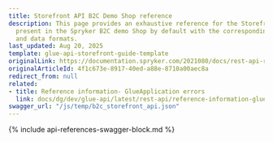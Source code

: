 ```yaml
---
title: Storefront API B2C Demo Shop reference
description: This page provides an exhaustive reference for the Storefront API endpoints
  present in the Spryker B2C demo Shop by default with the corresponding parameters
  and data formats.
last_updated: Aug 20, 2025
template: glue-api-storefront-guide-template
originalLink: https://documentation.spryker.com/2021080/docs/rest-api-reference
originalArticleId: 4f1c673e-8917-40ed-a88e-8710a00aec8a
redirect_from: null
related:
- title: Reference information- GlueApplication errors
  link: docs/dg/dev/glue-api/latest/rest-api/reference-information-glueapplication-errors.html
swagger_url: "/js/temp/b2c_storefront_api.json"
---
```


{% include api-references-swagger-block.md %}
